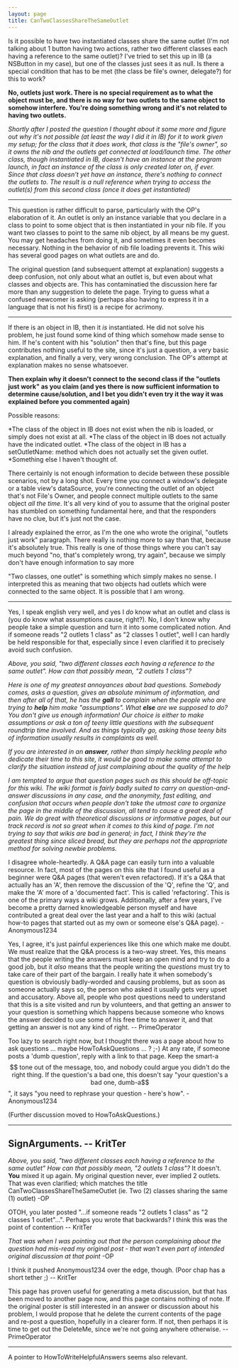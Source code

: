 ```yaml
---
layout: page
title: CanTwoClassesShareTheSameOutlet
---
```




Is it possible to have two instantiated classes share the same outlet (I'm not talking about 1 button having two actions, rather two different classes each having a reference to the same outlet)? I've tried to set this up in IB (a NSButton in my case), but one of the classes just sees it as null. Is there a special condition that has to be met (the class be file's owner, delegate?) for this to work?

**No, outlets just work. There is no special requirement as to what the object must be, and there is no way for two outlets to the same object to somehow interfere. You're doing something wrong and it's not related to having two outlets.**

*Shortly after I posted the question I thought about it some more and figure out why it's not possible (at least the way I did it in IB) for it to work given my setup; for the class that it does work, that class is the "file's owner", so it owns the nib and the outlets get connected at load/launch time. The other class, though instantiated in IB, doesn't have an instance at the program launch, in fact an instance of the class is only created later on, if ever. Since that class doesn't yet have an instance, there's nothing to connect the outlets to. The result is a null reference when trying to access the outlet(s) from this second class (once it does get instantiated)*

----

This question is rather difficult to parse, particularly with the OP's elaboration of it. An outlet is only an instance variable that you declare in a class to point to some object that is then instantiated in your nib file. If you want two classes to point to the same nib object, by all means be my guest. You may get headaches from doing it, and sometimes it even becomes necessary. Nothing in the behavior of nib file loading prevents it. This wiki has several good pages on what outlets are and do.

The original question (and subsequent attempt at explanation) suggests a deep confusion, not only about what an outlet is, but even about what classes and objects are. This has contaminatied the discussion here far more than any suggestion to delete the page. Trying to guess what a confused newcomer is asking (perhaps also having to express it in a language that is not his first) is a recipe for acrimony.

----

If there is an object in IB, then it *is* instantiated. He did not solve his problem, he just found some kind of thing which somehow made sense to him. If he's content with his "solution" then that's fine, but this page contributes nothing useful to the site, since it's just a question, a very basic explanation, and finally a very, very wrong conclusion. The OP's attempt at explanation makes no sense whatsoever. 

**Then explain why it doesn't connect to the second class if the "outlets just work" as you claim (and yes there is now sufficient information to determine cause/solution, and I bet you didn't even try it the way it was explained before you commented again)**

Possible reasons:


*The class of the object in IB does not exist when the nib is loaded, or simply does not exist at all.
*The class of the object in IB does not actually have the indicated outlet.
*The class of the object in IB has a setOutletName: method which does not actually set the given outlet.
*Something else I haven't thought of.


There certainly is not enough information to decide between these possible scenarios, not by a long shot. Every time you connect a window's delegate or a table view's dataSource, you're connecting the outlet of an object that's not File's Owner, and people connect multiple outlets to the same object *all the time*. It's all very kind of you to assume that the original poster has stumbled on something fundamental here, and that the responders have no clue, but it's just not the case.

I already explained the error, as I'm the one who wrote the original, "outlets just work" paragraph. There really is nothing more to say than that, because it's absolutely true. This really is one of those things where you can't say much beyond "no, that's completely wrong, try again", because we simply don't have enough information to say more

 "Two classes, one outlet" is something which simply makes no sense. I interpreted this as meaning that two objects had outlets which were connected to the same object. It is possible that I am wrong. 

----
Yes, I speak english very well, and yes I *do* know what an outlet and class is (you do know what assumptions cause, right?). No, I don't know why people take a simple question and turn it into some complicated notion. And if someone reads "2 outlets 1 class" as "2 classes 1 outlet", well I can hardly be held responsible for that, especially since I even clarified it to precisely avoid such confusion.

*Above, you said, "two different classes each having a reference to the same outlet". How can that possibly mean, "2 outlets 1 class"?*

*Here is one of my greatest annoyances about bad questions. Somebody comes, asks a question, gives an absolute minimum of information, and then after all of that, he has the **gall** to complain when the people who are trying to **help** him make "assumptions". What **else** are we supposed to do? You don't give us enough information! Our choice is either to make assumptions or ask a ton of teeny little questions with the subsequent roundtrip time involved. And as things typically go, asking those teeny bits of information usually results in complaints as well.*

*If you are interested in an **answer**, rather than simply heckling people who dedicate their time to this site, it would be good to make some attempt to clarify the situation instead of just complaining about the quality of the help*

*I am tempted to argue that question pages such as this should be off-topic for this wiki. The wiki format is fairly badly suited to carry on question-and-answer discussions in any case, and the anonymity, fast editing, and confusion that occurs when people don't take the utmost care to organize the page in the middle of the discussion, all tend to cause a great deal of pain. We do great with theoretical discussions or informative pages, but our track record is not so great when it comes to this kind of page. I'm not trying to say that wikis are bad in general; in fact, I think they're the greatest thing since sliced bread, but they are perhaps not the appropriate method for solving newbie problems.*

I disagree whole-heartedly. A Q&A page can easily turn into a valuable resource. In fact, most of the pages on this site that I found useful as a beginner were Q&A pages (that weren't even refactored). If it's a Q&A that actually has an 'A', then remove the discussion of the 'Q', refine the 'Q', and make the 'A' more of a 'documented fact'. This is called 'refactoring'. This is one of the primary ways a wiki grows. Additionally, after a few years, I've become a pretty darned knowledgeable person myself and have contributed a great deal over the last year and a half to this wiki (actual how-to pages that started out as my own or someone else's Q&A page). - Anonymous1234

Yes, I agree, it's just painful experiences like this one which make me doubt. We must realize that the Q&A process is a two-way street. Yes, this means that the people writing the answers must keep an open mind and try to do a good job, but it *also* means that the people writing the *questions* must try to take care of their part of the bargain. I really hate it when somebody's question is obviously badly-worded and causing problems, but as soon as someone actually says so, the person who asked it usually gets very upset and accusatory. Above all, people who post questions need to understand that this is a site visited and run by volunteers, and that getting an answer to your question is something which happens because someone who knows the answer decided to use some of his free time to answer it, and that getting an answer is not any kind of right. -- PrimeOperator

Too lazy to search right now, but I thought there was a page about how to ask questions ... maybe HowToAskQuestions ... ? ;-) At any rate, if someone posts a 'dumb question', reply with a link to that page. Keep the smart-a$$ tone out of the message, too, and nobody could argue you didn't do the right thing. If the question's a bad one, this doesn't say "your question's a bad one, dumb-a$$", it says "you need to rephrase your question - here's how". - Anonymous1234

(Further discussion moved to HowToAskQuestions.)

----

SignArguments. -- KritTer
----

*Above, you said, "two different classes each having a reference to the same outlet" How can that possibly mean, "2 outlets 1 class"?* It doesn't. **You** mixed it up again. My original question never, ever implied 2 outlets. That was even clarified; which matches the title CanTwoClassesShareTheSameOutlet (ie. Two (2) classes sharing the same (1) outlet) -OP

OTOH, you later posted "...if someone reads "2 outlets 1 class" as "2 classes 1 outlet"...". Perhaps you wrote that backwards? I think this was the point of contention -- KritTer

*That was when I was pointing out that the person complaining about the question had mis-read my original post - that wan't even part of intended original discussion at that point* -OP

I think it pushed Anonymous1234 over the edge, though. (Poor chap has a short tether ;) -- KritTer

This page has proven useful for generating a meta discussion, but that has been moved to another page now, and this page contains nothing of note. If the original poster is still interested in an answer or discussion about his problem, I would propose that he delete the current contents of the page and re-post a question, hopefully in a clearer form. If not, then perhaps it is time to get out the DeleteMe, since we're not going anywhere otherwise. -- PrimeOperator

----
A pointer to HowToWriteHelpfulAnswers seems also relevant.

